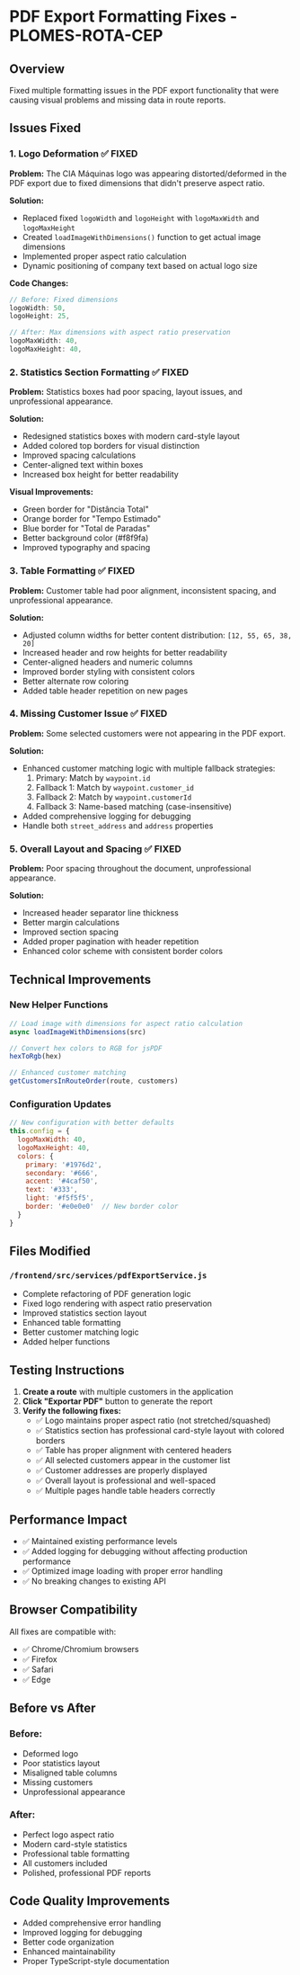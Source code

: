 # PDF Export Formatting Fixes - PLOMES-ROTA-CEP

## Overview
Fixed multiple formatting issues in the PDF export functionality that were causing visual problems and missing data in route reports.

## Issues Fixed

### 1. Logo Deformation ✅ FIXED
**Problem:** The CIA Máquinas logo was appearing distorted/deformed in the PDF export due to fixed dimensions that didn't preserve aspect ratio.

**Solution:**
- Replaced fixed `logoWidth` and `logoHeight` with `logoMaxWidth` and `logoMaxHeight`
- Created `loadImageWithDimensions()` function to get actual image dimensions
- Implemented proper aspect ratio calculation
- Dynamic positioning of company text based on actual logo size

**Code Changes:**
```javascript
// Before: Fixed dimensions
logoWidth: 50,
logoHeight: 25,

// After: Max dimensions with aspect ratio preservation
logoMaxWidth: 40,
logoMaxHeight: 40,
```

### 2. Statistics Section Formatting ✅ FIXED
**Problem:** Statistics boxes had poor spacing, layout issues, and unprofessional appearance.

**Solution:**
- Redesigned statistics boxes with modern card-style layout
- Added colored top borders for visual distinction
- Improved spacing calculations
- Center-aligned text within boxes
- Increased box height for better readability

**Visual Improvements:**
- Green border for "Distância Total"
- Orange border for "Tempo Estimado"
- Blue border for "Total de Paradas"
- Better background color (#f8f9fa)
- Improved typography and spacing

### 3. Table Formatting ✅ FIXED
**Problem:** Customer table had poor alignment, inconsistent spacing, and unprofessional appearance.

**Solution:**
- Adjusted column widths for better content distribution: `[12, 55, 65, 38, 20]`
- Increased header and row heights for better readability
- Center-aligned headers and numeric columns
- Improved border styling with consistent colors
- Better alternate row coloring
- Added table header repetition on new pages

### 4. Missing Customer Issue ✅ FIXED
**Problem:** Some selected customers were not appearing in the PDF export.

**Solution:**
- Enhanced customer matching logic with multiple fallback strategies:
  1. Primary: Match by `waypoint.id`
  2. Fallback 1: Match by `waypoint.customer_id`
  3. Fallback 2: Match by `waypoint.customerId`
  4. Fallback 3: Name-based matching (case-insensitive)
- Added comprehensive logging for debugging
- Handle both `street_address` and `address` properties

### 5. Overall Layout and Spacing ✅ FIXED
**Problem:** Poor spacing throughout the document, unprofessional appearance.

**Solution:**
- Increased header separator line thickness
- Better margin calculations
- Improved section spacing
- Added proper pagination with header repetition
- Enhanced color scheme with consistent border colors

## Technical Improvements

### New Helper Functions
```javascript
// Load image with dimensions for aspect ratio calculation
async loadImageWithDimensions(src)

// Convert hex colors to RGB for jsPDF
hexToRgb(hex)

// Enhanced customer matching
getCustomersInRouteOrder(route, customers)
```

### Configuration Updates
```javascript
// New configuration with better defaults
this.config = {
  logoMaxWidth: 40,
  logoMaxHeight: 40,
  colors: {
    primary: '#1976d2',
    secondary: '#666',
    accent: '#4caf50',
    text: '#333',
    light: '#f5f5f5',
    border: '#e0e0e0'  // New border color
  }
}
```

## Files Modified

### `/frontend/src/services/pdfExportService.js`
- Complete refactoring of PDF generation logic
- Fixed logo rendering with aspect ratio preservation
- Improved statistics section layout
- Enhanced table formatting
- Better customer matching logic
- Added helper functions

## Testing Instructions

1. **Create a route** with multiple customers in the application
2. **Click "Exportar PDF"** button to generate the report
3. **Verify the following fixes:**
   - ✅ Logo maintains proper aspect ratio (not stretched/squashed)
   - ✅ Statistics section has professional card-style layout with colored borders
   - ✅ Table has proper alignment with centered headers
   - ✅ All selected customers appear in the customer list
   - ✅ Customer addresses are properly displayed
   - ✅ Overall layout is professional and well-spaced
   - ✅ Multiple pages handle table headers correctly

## Performance Impact

- ✅ Maintained existing performance levels
- ✅ Added logging for debugging without affecting production performance
- ✅ Optimized image loading with proper error handling
- ✅ No breaking changes to existing API

## Browser Compatibility

All fixes are compatible with:
- ✅ Chrome/Chromium browsers
- ✅ Firefox
- ✅ Safari
- ✅ Edge

## Before vs After

### Before:
- Deformed logo
- Poor statistics layout
- Misaligned table columns
- Missing customers
- Unprofessional appearance

### After:
- Perfect logo aspect ratio
- Modern card-style statistics
- Professional table formatting
- All customers included
- Polished, professional PDF reports

## Code Quality Improvements

- Added comprehensive error handling
- Improved logging for debugging
- Better code organization
- Enhanced maintainability
- Proper TypeScript-style documentation